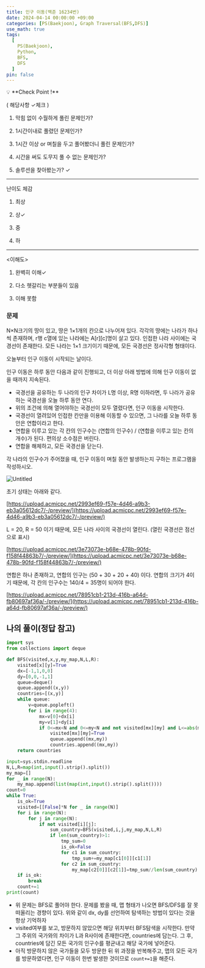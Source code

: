 ```yaml
---
title: 인구 이동(백준 16234번)
date: 2024-04-14 00:00:00 +09:00
categories: [PS(Baekjoon), Graph Traversal(BFS,DFS)]
use_math: true
tags:
  [
    PS(Baekjoon),
    Python,
    BFS,
    DFS
  ]
pin: false
---
```


<aside>
💡 **Check Point !**

( 해당사항 ✓체크 )

1. 막힘 없이 수월하게 풀린 문제인가? 

2. 1시간이내로 풀렸던 문제인가?

3. 1시간 이상 or 며칠을 두고 풀어봤더니 풀린 문제인가?

4. 시간을 써도 도무지 풀 수 없는 문제인가?

5. 솔루션을 찾아봤는가? ✓

---

난이도 체감

1. 최상

2. 상✓

3. 중

4. 하

---

<이해도>

1. 완벽히 이해✓

2. 다소 헷갈리는 부분들이 있음

3. 이해 못함

</aside>

### 문제

N×N크기의 땅이 있고, 땅은 1×1개의 칸으로 나누어져 있다. 각각의 땅에는 나라가 하나씩 존재하며, r행 c열에 있는 나라에는 A[r][c]명이 살고 있다. 인접한 나라 사이에는 국경선이 존재한다. 모든 나라는 1×1 크기이기 때문에, 모든 국경선은 정사각형 형태이다.

오늘부터 인구 이동이 시작되는 날이다.

인구 이동은 하루 동안 다음과 같이 진행되고, 더 이상 아래 방법에 의해 인구 이동이 없을 때까지 지속된다.

- 국경선을 공유하는 두 나라의 인구 차이가 L명 이상, R명 이하라면, 두 나라가 공유하는 국경선을 오늘 하루 동안 연다.
- 위의 조건에 의해 열어야하는 국경선이 모두 열렸다면, 인구 이동을 시작한다.
- 국경선이 열려있어 인접한 칸만을 이용해 이동할 수 있으면, 그 나라를 오늘 하루 동안은 연합이라고 한다.
- 연합을 이루고 있는 각 칸의 인구수는 (연합의 인구수) / (연합을 이루고 있는 칸의 개수)가 된다. 편의상 소수점은 버린다.
- 연합을 해체하고, 모든 국경선을 닫는다.

각 나라의 인구수가 주어졌을 때, 인구 이동이 며칠 동안 발생하는지 구하는 프로그램을 작성하시오.

![Untitled](https://github.com/gihuni99/gihuni99.github.io/assets/90080065/fd0034cc-7410-4f60-b0a2-fb50b74a60bf)

초기 상태는 아래와 같다.

[https://upload.acmicpc.net/2993ef69-f57e-4d46-a9b3-eb3a05612dc7/-/preview/](https://upload.acmicpc.net/2993ef69-f57e-4d46-a9b3-eb3a05612dc7/-/preview/)

L = 20, R = 50 이기 때문에, 모든 나라 사이의 국경선이 열린다. (열린 국경선은 점선으로 표시)

[https://upload.acmicpc.net/3e73073e-b68e-478b-90fd-f158f44863b7/-/preview/](https://upload.acmicpc.net/3e73073e-b68e-478b-90fd-f158f44863b7/-/preview/)

연합은 하나 존재하고, 연합의 인구는 (50 + 30 + 20 + 40) 이다. 연합의 크기가 4이기 때문에, 각 칸의 인구수는 140/4 = 35명이 되어야 한다.

[https://upload.acmicpc.net/78951cb1-213d-416b-a64d-fb80697af36a/-/preview/](https://upload.acmicpc.net/78951cb1-213d-416b-a64d-fb80697af36a/-/preview/)

## 나의 풀이(정답 참고)

```python
import sys
from collections import deque

def BFS(visited,x,y,my_map,N,L,R):
    visited[x][y]=True
    dx=[-1,1,0,0]
    dy=[0,0,-1,1]
    queue=deque()
    queue.append((x,y))
    countries=[(x,y)]
    while queue:
        v=queue.popleft()
        for i in range(4):
            mx=v[0]+dx[i]
            my=v[1]+dy[i]
            if 0<=mx<N and 0<=my<N and not visited[mx][my] and L<=abs(my_map[v[0]][v[1]]-my_map[mx][my])<=R:
                visited[mx][my]=True
                queue.append((mx,my))
                countries.append((mx,my))
    return countries

input=sys.stdin.readline
N,L,R=map(int,input().strip().split())
my_map=[]
for _ in range(N):
    my_map.append(list(map(int,input().strip().split())))
count=0
while True:
    is_ok=True
    visited=[[False]*N for _ in range(N)]
    for i in range(N):
        for j in range(N):
            if not visited[i][j]:
                sum_country=BFS(visited,i,j,my_map,N,L,R)
                if len(sum_country)>1:
                    tmp_sum=0
                    is_ok=False
                    for c1 in sum_country:
                        tmp_sum+=my_map[c1[0]][c1[1]]
                    for c2 in sum_country:
                        my_map[c2[0]][c2[1]]=tmp_sum//len(sum_country)
    if is_ok:
        break
    count+=1
print(count)

```

- 위 문제는 BFS로 풀어야 한다. 문제를 봤을 때, 맵 형태가 나오면 BFS/DFS를 잘 못 떠올리는 경향이 있다. 위와 같이 dx, dy를 선언하여 탐색하는 방법이 있다는 것을 항상 기억하자
- visited여부를 보고, 방문하지 않았으면 해당 위치부터 BFS탐색을 시작한다. 만약 그 주위의 국가와의 차이가 L과 R사이에 존재한다면, countries에 담는다. 그 후, countries에 담긴 모든 국가의 인구수를 평균내고 해당 국가에 넣어준다.
- 아직 방문하지 않은 국가들을 모두 방문한 뒤 위 과정을 반복해주고, 맵의 모든 국가를 방문하였다면, 인구 이동이 한번 발생한 것이므로 `count+=1`을 해준다.